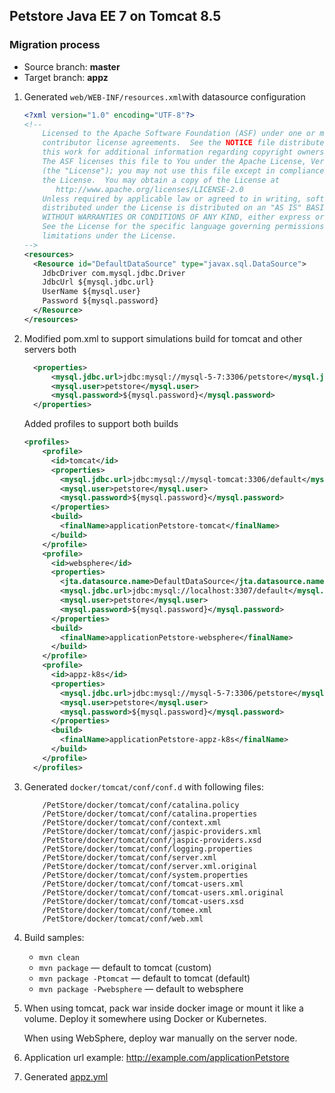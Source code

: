 ## Petstore Java EE 7 on Tomcat 8.5

### Migration process

* Source branch: **master**
* Target branch: **appz**

1. Generated ```web/WEB-INF/resources.xml```with datasource configuration
    ```xml
    <?xml version="1.0" encoding="UTF-8"?>
    <!--
        Licensed to the Apache Software Foundation (ASF) under one or more
        contributor license agreements.  See the NOTICE file distributed with
        this work for additional information regarding copyright ownership.
        The ASF licenses this file to You under the Apache License, Version 2.0
        (the "License"); you may not use this file except in compliance with
        the License.  You may obtain a copy of the License at
           http://www.apache.org/licenses/LICENSE-2.0
        Unless required by applicable law or agreed to in writing, software
        distributed under the License is distributed on an "AS IS" BASIS,
        WITHOUT WARRANTIES OR CONDITIONS OF ANY KIND, either express or implied.
        See the License for the specific language governing permissions and
        limitations under the License.
    -->
    <resources>
      <Resource id="DefaultDataSource" type="javax.sql.DataSource">
        JdbcDriver com.mysql.jdbc.Driver
        JdbcUrl ${mysql.jdbc.url}
        UserName ${mysql.user}
        Password ${mysql.password}
      </Resource>
    </resources>
    ``` 

2. Modified pom.xml to support simulations build for tomcat and other servers both
    ```xml
      <properties>
          <mysql.jdbc.url>jdbc:mysql://mysql-5-7:3306/petstore</mysql.jdbc.url>
          <mysql.user>petstore</mysql.user>
          <mysql.password>${mysql.password}</mysql.password>
      </properties>
    ```
    
    Added profiles to support both builds
    ```xml
    <profiles>
        <profile>
          <id>tomcat</id>
          <properties>
            <mysql.jdbc.url>jdbc:mysql://mysql-tomcat:3306/default</mysql.jdbc.url>
            <mysql.user>petstore</mysql.user>
            <mysql.password>${mysql.password}</mysql.password>
          </properties>
          <build>
            <finalName>applicationPetstore-tomcat</finalName>
          </build>
        </profile>
        <profile>
          <id>websphere</id>
          <properties>
            <jta.datasource.name>DefaultDataSource</jta.datasource.name>
            <mysql.jdbc.url>jdbc:mysql://localhost:3307/default</mysql.jdbc.url>
            <mysql.user>petstore</mysql.user>
            <mysql.password>${mysql.password}</mysql.password>
          </properties>
          <build>
            <finalName>applicationPetstore-websphere</finalName>
          </build>
        </profile>
        <profile>
          <id>appz-k8s</id>
          <properties>
            <mysql.jdbc.url>jdbc:mysql://mysql-5-7:3306/petstore</mysql.jdbc.url>
            <mysql.user>petstore</mysql.user>
            <mysql.password>${mysql.password}</mysql.password>
          </properties>
          <build>
            <finalName>applicationPetstore-appz-k8s</finalName>
          </build>
        </profile>
      </profiles>
    ```
    
5. Generated ```docker/tomcat/conf/conf.d``` with following files:
    ```
        /PetStore/docker/tomcat/conf/catalina.policy
        /PetStore/docker/tomcat/conf/catalina.properties
        /PetStore/docker/tomcat/conf/context.xml
        /PetStore/docker/tomcat/conf/jaspic-providers.xml
        /PetStore/docker/tomcat/conf/jaspic-providers.xsd
        /PetStore/docker/tomcat/conf/logging.properties
        /PetStore/docker/tomcat/conf/server.xml
        /PetStore/docker/tomcat/conf/server.xml.original
        /PetStore/docker/tomcat/conf/system.properties
        /PetStore/docker/tomcat/conf/tomcat-users.xml
        /PetStore/docker/tomcat/conf/tomcat-users.xml.original
        /PetStore/docker/tomcat/conf/tomcat-users.xsd
        /PetStore/docker/tomcat/conf/tomee.xml
        /PetStore/docker/tomcat/conf/web.xml
    ```
5. Build samples:
    * ```mvn clean```
    * ```mvn package``` — default to tomcat (custom)
    * ```mvn package -Ptomcat``` — default to tomcat (default)
    * ```mvn package -Pwebsphere``` — default to websphere
6. When using tomcat, pack war inside docker image or mount it like a volume. 
   Deploy it somewhere using Docker or Kubernetes. 
   
   When using WebSphere, deploy war manually on the server node.

7. Application url example: http://example.com/applicationPetstore

8. Generated [appz.yml](appz.yml) 
